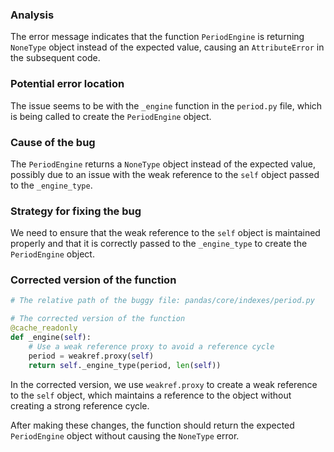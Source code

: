 ### Analysis
The error message indicates that the function `PeriodEngine` is returning `NoneType` object instead of the expected value, causing an `AttributeError` in the subsequent code.

### Potential error location
The issue seems to be with the `_engine` function in the `period.py` file, which is being called to create the `PeriodEngine` object.

### Cause of the bug
The `PeriodEngine` returns a `NoneType` object instead of the expected value, possibly due to an issue with the weak reference to the `self` object passed to the `_engine_type`.

### Strategy for fixing the bug
We need to ensure that the weak reference to the `self` object is maintained properly and that it is correctly passed to the `_engine_type` to create the `PeriodEngine` object.

### Corrected version of the function
```python
# The relative path of the buggy file: pandas/core/indexes/period.py

# The corrected version of the function
@cache_readonly
def _engine(self):
    # Use a weak reference proxy to avoid a reference cycle
    period = weakref.proxy(self)
    return self._engine_type(period, len(self))
```

In the corrected version, we use `weakref.proxy` to create a weak reference to the `self` object, which maintains a reference to the object without creating a strong reference cycle.

After making these changes, the function should return the expected `PeriodEngine` object without causing the `NoneType` error.